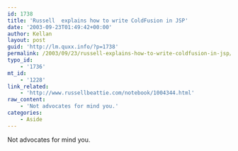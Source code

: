 ```yaml
---
id: 1738
title: 'Russell  explains how to write ColdFusion in JSP'
date: '2003-09-23T01:49:42+00:00'
author: Kellan
layout: post
guid: 'http://lm.quxx.info/?p=1738'
permalink: /2003/09/23/russell-explains-how-to-write-coldfusion-in-jsp/
typo_id:
    - '1736'
mt_id:
    - '1228'
link_related:
    - 'http://www.russellbeattie.com/notebook/1004344.html'
raw_content:
    - 'Not advocates for mind you.'
categories:
    - Aside
---
```


Not advocates for mind you.